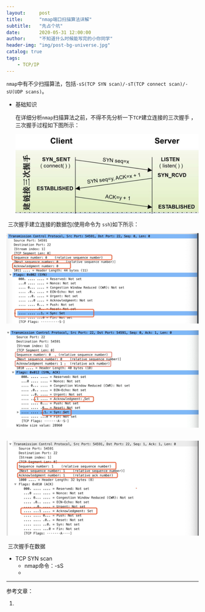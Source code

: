 ```yaml
---
layout:     post
title:      "nmap端口扫描算法详解"
subtitle:   "先占个坑"
date:       2020-05-31 12:00:00
author:     "不知道什么时候能写完的小你同学"
header-img: "img/post-bg-universe.jpg"
catalog: true
tags:
    - TCP/IP 
---
```


`nmap`中有不少扫描算法，包括`-sS(TCP SYN scan)/-sT(TCP connect scan)/-sU(UDP scans)`。

- 基础知识

  在详细分析`nmap`扫描算法之前，不得不先分析一下`TCP`建立连接的三次握手 ，三次握手过程如下图所示：

  ![img](../img/in-post/tcp_three_handshakes.jpg)



​		三次握手建立连接的数据包(使用命令为 `ssh`)如下所示：

![tcp第一次握手](../img/in-post/tcp_three_handshakes_0.jpg)

![TCP建立连接第二次握手](../img/in-post/tcp_three_handshake_1.jpg)

​	![TCP建立连接第三次握手](/img/in-post/tcp_three_handshakes_2.jpg)



​	三次握手在数据

- TCP SYN scan
  - nmap命令：-sS
  - 



---

参考文章：

1. 